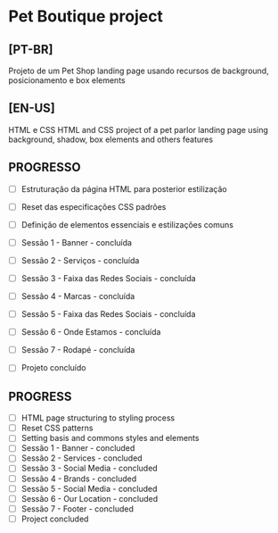 # Pet Boutique project

## [PT-BR]
Projeto de um Pet Shop landing page usando recursos de background, posicionamento e box elements

## [EN-US]
HTML e CSS HTML and CSS project of a pet parlor landing page using background, shadow, box elements and others features

## PROGRESSO
- [ ] Estruturação da página HTML para posterior estilização
- [ ] Reset das especificações CSS padrões
- [ ] Definição de elementos essenciais e estilizações comuns
- [ ] Sessão 1 - Banner - concluída
- [ ] Sessão 2 - Serviços - concluída
- [ ] Sessão 3 - Faixa das Redes Sociais - concluída
- [ ] Sessão 4 - Marcas - concluída
- [ ] Sessão 5 - Faixa das Redes Sociais - concluída
- [ ] Sessão 6 - Onde Estamos - concluída
- [ ] Sessão 7 - Rodapé - concluída
- [ ] Projeto concluído


## PROGRESS
- [ ] HTML page structuring to styling process
- [ ] Reset CSS patterns
- [ ] Setting basis and commons styles and elements
- [ ] Sessão 1 - Banner - concluded
- [ ] Sessão 2 - Services - concluded
- [ ] Sessão 3 - Social Media - concluded
- [ ] Sessão 4 - Brands - concluded
- [ ] Sessão 5 - Social Media - concluded
- [ ] Sessão 6 - Our Location - concluded
- [ ] Sessão 7 - Footer - concluded
- [ ] Project concluded